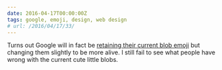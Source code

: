```yaml
---
date: 2016-04-17T00:00:00Z
tags: google, emoji, design, web design
# url: /2016/04/17/33/
---
```


Turns out Google will in fact be [retaining their current blob emoji](http://www.theverge.com/2016/4/16/11441876/android-n-new-emoji-closer-look) but changing them slightly to be more alive. I still fail to see what people have wrong with the current cute little blobs. 